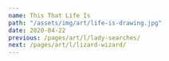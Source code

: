 ```yaml
---
name: This That Life Is
path: "/assets/img/art/life-is-drawing.jpg"
date: 2020-04-22
previous: /pages/art/l/lady-searches/
next: /pages/art/l/lizard-wizard/
---
```

